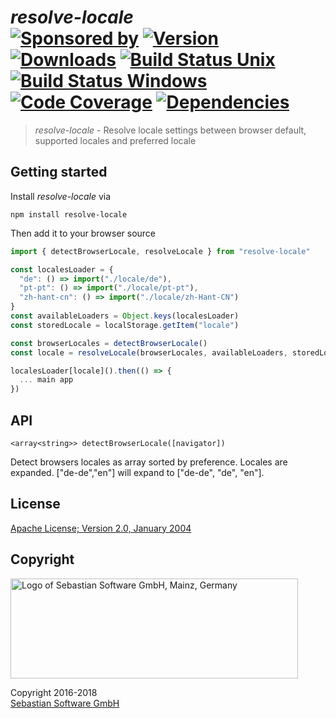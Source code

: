 # _resolve-locale_ <br/>[![Sponsored by][sponsor-img]][sponsor] [![Version][npm-version-img]][npm] [![Downloads][npm-downloads-img]][npm] [![Build Status Unix][travis-img]][travis] [![Build Status Windows][appveyor-img]][appveyor] [![Code Coverage][codecov-img]][codecov] [![Dependencies][deps-img]][deps]

> _resolve-locale_ - Resolve locale settings between browser default, supported locales and preferred locale

[sponsor-img]: https://img.shields.io/badge/Sponsored%20by-Sebastian%20Software-692446.svg
[sponsor]: https://www.sebastian-software.de
[deps]: https://david-dm.org/sebastian-software/resolve-locale
[deps-img]: https://david-dm.org/sebastian-software/resolve-locale.svg
[npm]: https://www.npmjs.com/package/resolve-locale
[npm-downloads-img]: https://img.shields.io/npm/dm/resolve-locale.svg
[npm-version-img]: https://img.shields.io/npm/v/resolve-locale.svg
[travis-img]: https://img.shields.io/travis/sebastian-software/resolve-locale/master.svg?branch=master&label=unix%20build
[appveyor-img]: https://img.shields.io/appveyor/ci/fastner/resolve-locale/master.svg?label=windows%20build
[travis]: https://travis-ci.org/sebastian-software/resolve-locale
[appveyor]: https://ci.appveyor.com/project/fastner/resolve-locale/branch/master
[codecov-img]: https://img.shields.io/codecov/c/github/sebastian-software/resolve-locale.svg
[codecov]: https://codecov.io/gh/sebastian-software/resolve-locale

## Getting started

Install _resolve-locale_ via

`npm install resolve-locale`

Then add it to your browser source

```javascript
import { detectBrowserLocale, resolveLocale } from "resolve-locale"

const localesLoader = {
  "de": () => import("./locale/de"),
  "pt-pt": () => import("./locale/pt-pt"),
  "zh-hant-cn": () => import("./locale/zh-Hant-CN")
}
const availableLoaders = Object.keys(localesLoader)
const storedLocale = localStorage.getItem("locale")

const browserLocales = detectBrowserLocale()
const locale = resolveLocale(browserLocales, availableLoaders, storedLocale)

localesLoader[locale]().then(() => {
  ... main app
})
```

## API

`<array<string>> detectBrowserLocale([navigator])`

Detect browsers locales as array sorted by preference. Locales are expanded.
["de-de","en"] will expand to ["de-de", "de", "en"].

## License

[Apache License; Version 2.0, January 2004](http://www.apache.org/licenses/LICENSE-2.0)

## Copyright

<img src="https://cdn.rawgit.com/sebastian-software/sebastian-software-brand/0d4ec9d6/sebastiansoftware-en.svg" alt="Logo of Sebastian Software GmbH, Mainz, Germany" width="460" height="160"/>

Copyright 2016-2018<br/>[Sebastian Software GmbH](http://www.sebastian-software.de)
